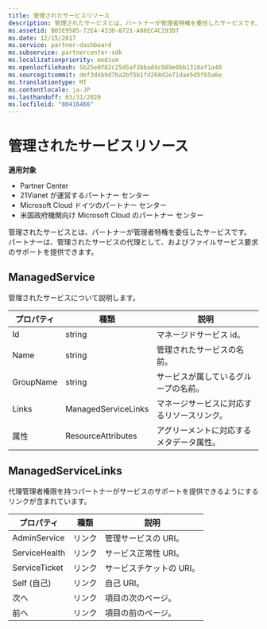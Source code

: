 ```yaml
---
title: 管理されたサービスリソース
description: 管理されたサービスとは、パートナーが管理者特権を委任したサービスです。 パートナーは、管理されたサービスの代理として、およびファイルサービス要求のサポートを提供できます。
ms.assetid: B05E9585-72E4-4330-8721-A88EC4C193D7
ms.date: 12/15/2017
ms.service: partner-dashboard
ms.subservice: partnercenter-sdk
ms.localizationpriority: medium
ms.openlocfilehash: 5b25e0f82c25d5af3bbad4c989e0bb1310af1a40
ms.sourcegitcommit: def3d4b9d7ba2bf5b1fd268d2e71dae5d5f65a6e
ms.translationtype: MT
ms.contentlocale: ja-JP
ms.lasthandoff: 03/31/2020
ms.locfileid: "80416466"
---
```

# <a name="managed-service-resources"></a>管理されたサービスリソース


**適用対象**

- Partner Center
- 21Vianet が運営するパートナー センター
- Microsoft Cloud ドイツのパートナー センター
- 米国政府機関向け Microsoft Cloud のパートナー センター

管理されたサービスとは、パートナーが管理者特権を委任したサービスです。 パートナーは、管理されたサービスの代理として、およびファイルサービス要求のサポートを提供できます。

## <a name="span-idmanagedservicespan-idmanagedservicespan-idmanagedservicemanagedservice"></a><span id="ManagedService"/><span id="managedservice"/><span id="MANAGEDSERVICE"/>ManagedService


管理されたサービスについて説明します。

| プロパティ   | 種類                | 説明                                              |
|------------|---------------------|----------------------------------------------------------|
| Id         | string              | マネージドサービス id。                                  |
| Name       | string              | 管理されたサービスの名前。                         |
| GroupName  | string              | サービスが属しているグループの名前。      |
| Links      | ManagedServiceLinks | マネージサービスに対応するリソースリンク。 |
| 属性 | ResourceAttributes  | アグリーメントに対応するメタデータ属性。  |

 

## <a name="span-idmanagedservicelinksspan-idmanagedservicelinksspan-idmanagedservicelinksmanagedservicelinks"></a><span id="ManagedServiceLinks"/><span id="managedservicelinks"/><span id="MANAGEDSERVICELINKS"/>ManagedServiceLinks


代理管理者権限を持つパートナーがサービスのサポートを提供できるようにするリンクが含まれています。

| プロパティ      | 種類 | 説明                 |
|---------------|------|-----------------------------|
| AdminService  | リンク | 管理サービスの URI。      |
| ServiceHealth | リンク | サービス正常性 URI。     |
| ServiceTicket | リンク | サービスチケットの URI。     |
| Self (自己)          | リンク | 自己 URI。               |
| 次へ          | リンク | 項目の次のページ。     |
| 前へ      | リンク | 項目の前のページ。 |

 

 

 




